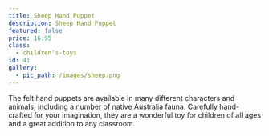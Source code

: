 ```yaml
---
title: Sheep Hand Puppet
description: Sheep Hand Puppet
featured: false
price: 16.95
class:
  - children's-toys
id: 41
gallery:
  - pic_path: /images/sheep.png
---
```



The felt hand puppets are available in many different characters and animals, including a number of native Australia fauna. Carefully hand-crafted for your imagination, they are a wonderful toy for children of all ages and a great addition to any classroom.
